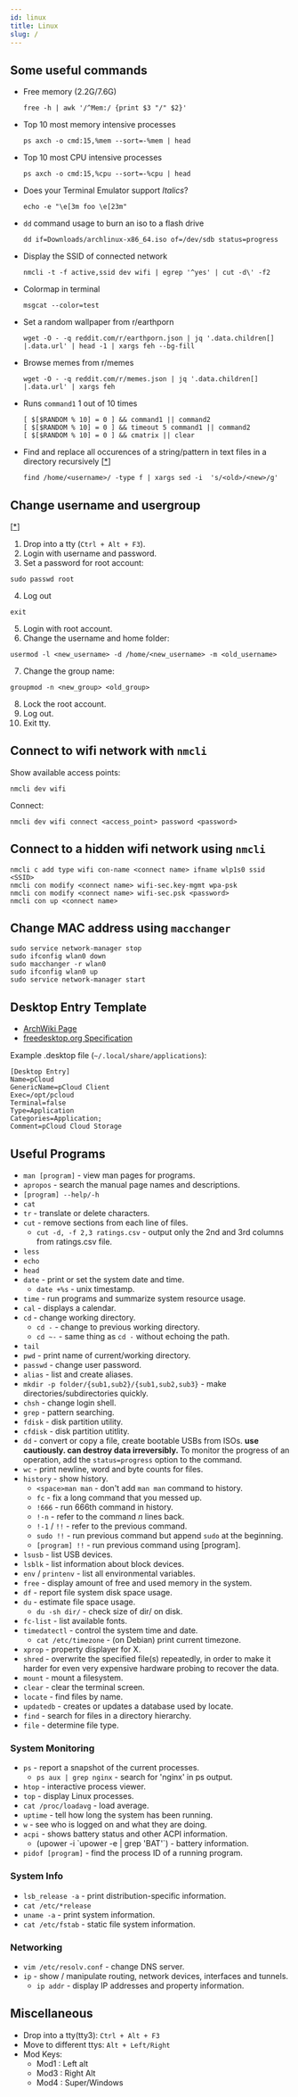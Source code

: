 ```yaml
---
id: linux
title: Linux
slug: /
---
```


## Some useful commands

- Free memory (2.2G/7.6G)<br />

  ```
  free -h | awk '/^Mem:/ {print $3 "/" $2}'
  ```

- Top 10 most memory intensive processes<br />

  ```
  ps axch -o cmd:15,%mem --sort=-%mem | head
  ```

- Top 10 most CPU intensive processes<br />

  ```
  ps axch -o cmd:15,%cpu --sort=-%cpu | head
  ```

- Does your Terminal Emulator support _Italics_?<br />

  ```
  echo -e "\e[3m foo \e[23m"
  ```

- `dd` command usage to burn an iso to a flash drive<br />

  ```
  dd if=Downloads/archlinux-x86_64.iso of=/dev/sdb status=progress
  ```

- Display the SSID of connected network<br />

  ```
  nmcli -t -f active,ssid dev wifi | egrep '^yes' | cut -d\' -f2
  ```

- Colormap in terminal<br />

  ```
  msgcat --color=test
  ```

- Set a random wallpaper from r/earthporn<br />

  ```
  wget -O - -q reddit.com/r/earthporn.json | jq '.data.children[] |.data.url' | head -1 | xargs feh --bg-fill
  ```

- Browse memes from r/memes<br />

  ```
  wget -O - -q reddit.com/r/memes.json | jq '.data.children[] |.data.url' | xargs feh
  ```

- Runs `command1` 1 out of 10 times<br />

  ```
  [ $[$RANDOM % 10] = 0 ] && command1 || command2
  [ $[$RANDOM % 10] = 0 ] && timeout 5 command1 || command2
  [ $[$RANDOM % 10] = 0 ] && cmatrix || clear
  ```

- Find and replace all occurences of a string/pattern in text files in a directory recursively [[\*](https://stackoverflow.com/a/1585189)]

  ```
  find /home/<username>/ -type f | xargs sed -i  's/<old>/<new>/g'
  ```

## Change username and usergroup

[[\*](https://askubuntu.com/a/317008)]

1. Drop into a tty (`Ctrl + Alt + F3`).
2. Login with username and password.
3. Set a password for root account:

```
sudo passwd root
```

4. Log out

```
exit
```

5. Login with root account.
6. Change the username and home folder:

```
usermod -l <new_username> -d /home/<new_username> -m <old_username>
```

7. Change the group name:

```
groupmod -n <new_group> <old_group>
```

8. Lock the root account.
9. Log out.
10. Exit tty.

## Connect to wifi network with `nmcli`

Show available access points:

```
nmcli dev wifi
```

Connect:

```
nmcli dev wifi connect <access_point> password <password>
```

## Connect to a hidden wifi network using `nmcli`

```
nmcli c add type wifi con-name <connect name> ifname wlp1s0 ssid <SSID>
nmcli con modify <connect name> wifi-sec.key-mgmt wpa-psk
nmcli con modify <connect name> wifi-sec.psk <password>
nmcli con up <connect name>
```

## Change MAC address using `macchanger`

```
sudo service network-manager stop
sudo ifconfig wlan0 down
sudo macchanger -r wlan0
sudo ifconfig wlan0 up
sudo service network-manager start
```

## Desktop Entry Template

- [ArchWiki Page](https://wiki.archlinux.org/index.php/Desktop_entries)
- [freedesktop.org Specification](https://specifications.freedesktop.org/desktop-entry-spec/desktop-entry-spec-latest.html#recognized-keys)

Example .desktop file (`~/.local/share/applications`):

```
[Desktop Entry]
Name=pCloud
GenericName=pCloud Client
Exec=/opt/pcloud
Terminal=false
Type=Application
Categories=Application;
Comment=pCloud Cloud Storage
```

## Useful Programs

- `man [program]` - view man pages for programs.
- `apropos` - search the manual page names and descriptions.
- `[program] --help/-h`
- `cat`
- `tr` - translate or delete characters.
- `cut` - remove sections from each line of files.
  - `cut -d, -f 2,3 ratings.csv` - output only the 2nd and 3rd columns from ratings.csv file.
- `less`
- `echo`
- `head`
- `date` - print or set the system date and time.
  - `date +%s` - unix timestamp.
- `time` - run programs and summarize system resource usage.
- `cal` - displays a calendar.
- `cd` - change working directory.
  - `cd -` - change to previous working directory.
  - `cd ~-` - same thing as `cd -` without echoing the path.
- `tail`
- `pwd` - print name of current/working directory.
- `passwd` - change user password.
- `alias` - list and create aliases.
- `mkdir -p folder/{sub1,sub2}/{sub1,sub2,sub3}` - make directories/subdirectories quickly.
- `chsh` - change login shell.
- `grep` - pattern searching.
- `fdisk` - disk partition utility.
- `cfdisk` - disk partition utitlity.
- `dd` - convert or copy a file, create bootable USBs from ISOs. **use cautiously. can destroy data irreversibly.** To monitor the progress of an operation, add the `status=progress` option to the command.
- `wc` - print newline, word and byte counts for files.
- `history` - show history.
  - `<space>man man` - don't add `man man` command to history.
  - `fc` - fix a long command that you messed up.
  - `!666` - run 666th command in history.
  - `!-n` - refer to the command _n_ lines back.
  - `!-1` / `!!` - refer to the previous command.
  - `sudo !!` - run previous command but append `sudo` at the beginning.
  - `[program] !!` - run previous command using [program].
- `lsusb` - list USB devices.
- `lsblk` - list information about block devices.
- `env` / `printenv` - list all environmental variables.
- `free` - display amount of free and used memory in the system.
- `df` - report file system disk space usage.
- `du` - estimate file space usage.
  - `du -sh dir/` - check size of dir/ on disk.
- `fc-list` - list available fonts.
- `timedatectl` - control the system time and date.
  - `cat /etc/timezone` - (on Debian) print current timezone.
- `xprop` - property displayer for X.
- `shred` - overwrite the specified file(s) repeatedly, in order to make it harder for even very expensive hardware probing to recover the data.
- `mount` - mount a filesystem.
- `clear` - clear the terminal screen.
- `locate` - find files by name.
- `updatedb` - creates or updates a database used by locate.
- `find` - search for files in a directory hierarchy.
- `file` - determine file type.

### System Monitoring

- `ps` - report a snapshot of the current processes.
  - `ps aux | grep nginx` - search for 'nginx' in ps output.
- `htop` - interactive process viewer.
- `top` - display Linux processes.
- `cat /proc/loadavg` - load average.
- `uptime` - tell how long the system has been running.
- `w` - see who is logged on and what they are doing.
- `acpi` - shows battery status and other ACPI information.
  - (upower -i \`upower -e | grep 'BAT'\`) - battery information.
- `pidof [program]` - find the process ID of a running program.

### System Info

- `lsb_release -a` - print distribution-specific information.
- `cat /etc/*release`
- `uname -a` - print system information.
- `cat /etc/fstab` - static file system information.

### Networking

- `vim /etc/resolv.conf` - change DNS server.
- `ip` - show / manipulate routing, network devices, interfaces and tunnels.
  - `ip addr` - display IP addresses and property information.

## Miscellaneous

- Drop into a tty(tty3): `Ctrl + Alt + F3`
- Move to different ttys: `Alt + Left/Right`
- Mod Keys:
  - Mod1 : Left alt
  - Mod3 : Right Alt
  - Mod4 : Super/Windows
